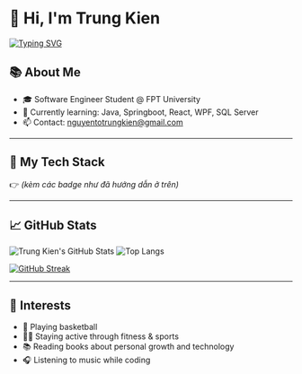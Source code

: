 # 👋 Hi, I'm Trung Kien

[![Typing SVG](https://readme-typing-svg.herokuapp.com?font=Fira+Code&size=22&pause=1000&color=09F7FF&width=435&lines=💻+SE+Student+%7C+Fullstack+Learner;🧠+FPT+University+%7C+Vietnam)](https://git.io/typing-svg)

## 📚 About Me
- 🎓 Software Engineer Student @ FPT University  
- 🌱 Currently learning: Java, Springboot, React, WPF, SQL Server  
- 📫 Contact: nguyentotrungkien@gmail.com

---

## 🔧 My Tech Stack
👉 *(kèm các badge như đã hướng dẫn ở trên)*

---

## 📈 GitHub Stats

![Trung Kien's GitHub Stats](https://github-readme-stats.vercel.app/api?username=trungkien20012005&show_icons=true&theme=tokyonight)
![Top Langs](https://github-readme-stats.vercel.app/api/top-langs/?username=trungkien20012005&layout=compact&theme=tokyonight)

[![GitHub Streak](https://streak-stats.demolab.com?user=trungkien20012005&theme=tokyonight)](https://git.io/streak-stats)

---

## 🎯 Interests

- 🏀 Playing basketball
- 🏋️‍♂️ Staying active through fitness & sports
- 📚 Reading books about personal growth and technology  
- 🎧 Listening to music while coding  
